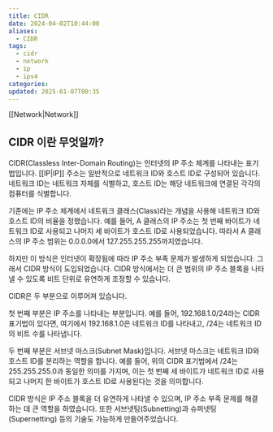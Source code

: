 ```yaml
---
title: CIDR
date: 2024-04-02T10:44:00
aliases:
  - CIDR
tags:
  - cidr
  - network
  - ip
  - ipv4
categories: 
updated: 2025-01-07T00:35
---
```


[[Network|Network]]

## CIDR 이란 무엇일까?

CIDR(Classless Inter-Domain Routing)는 인터넷의 IP 주소 체계를 나타내는 표기법입니다. [[IP|IP]] 주소는 일반적으로 네트워크 ID와 호스트 ID로 구성되어 있습니다. 네트워크 ID는 네트워크 자체를 식별하고, 호스트 ID는 해당 네트워크에 연결된 각각의 컴퓨터를 식별합니다.

기존에는 IP 주소 체계에서 네트워크 클래스(Class)라는 개념을 사용해 네트워크 ID와 호스트 ID의 비율을 정했습니다. 예를 들어, A 클래스의 IP 주소는 첫 번째 바이트가 네트워크 ID로 사용되고 나머지 세 바이트가 호스트 ID로 사용되었습니다. 따라서 A 클래스의 IP 주소 범위는 0.0.0.0에서 127.255.255.255까지였습니다.

하지만 이 방식은 인터넷이 확장됨에 따라 IP 주소 부족 문제가 발생하게 되었습니다. 그래서 CIDR 방식이 도입되었습니다. CIDR 방식에서는 더 큰 범위의 IP 주소 블록을 나타낼 수 있도록 비트 단위로 유연하게 조정할 수 있습니다.

CIDR은 두 부분으로 이루어져 있습니다.

첫 번째 부분은 IP 주소를 나타내는 부분입니다. 예를 들어, 192.168.1.0/24라는 CIDR 표기법이 있다면, 여기에서 192.168.1.0은 네트워크 ID를 나타내고, /24는 네트워크 ID의 비트 수를 나타냅니다.

두 번째 부분은 서브넷 마스크(Subnet Mask)입니다. 서브넷 마스크는 네트워크 ID와 호스트 ID를 분리하는 역할을 합니다. 예를 들어, 위의 CIDR 표기법에서 /24는 255.255.255.0과 동일한 의미를 가지며, 이는 첫 번째 세 바이트가 네트워크 ID로 사용되고 나머지 한 바이트가 호스트 ID로 사용된다는 것을 의미합니다.

CIDR 방식은 IP 주소 블록을 더 유연하게 나타낼 수 있으며, IP 주소 부족 문제를 해결하는 데 큰 역할을 하였습니다. 또한 서브넷팅(Subnetting)과 슈퍼넷팅(Supernetting) 등의 기술도 가능하게 만들어주었습니다.
